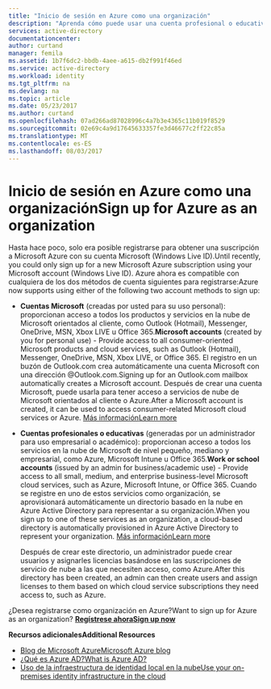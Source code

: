 ```yaml
---
title: "Inicio de sesión en Azure como una organización"
description: "Aprenda cómo puede usar una cuenta profesional o educativa para aprovechar las cuentas de usuario, las directivas, las configuraciones o las implementaciones de servidor local que ya tiene y mejorar la eficacia entre la infraestructura de identidad local de su organización y Azure AD."
services: active-directory
documentationcenter: 
author: curtand
manager: femila
ms.assetid: 1b7f6dc2-bbdb-4aee-a615-db2f991f46ed
ms.service: active-directory
ms.workload: identity
ms.tgt_pltfrm: na
ms.devlang: na
ms.topic: article
ms.date: 05/23/2017
ms.author: curtand
ms.openlocfilehash: 07ad266ad87028996c4a7b3e4365c11b019f8529
ms.sourcegitcommit: 02e69c4a9d17645633357fe3d46677c2ff22c85a
ms.translationtype: MT
ms.contentlocale: es-ES
ms.lasthandoff: 08/03/2017
---
```

# <a name="sign-up-for-azure-as-an-organization"></a><span data-ttu-id="741a2-103">Inicio de sesión en Azure como una organización</span><span class="sxs-lookup"><span data-stu-id="741a2-103">Sign up for Azure as an organization</span></span>
<span data-ttu-id="741a2-104">Hasta hace poco, solo era posible registrarse para obtener una suscripción a Microsoft Azure con su cuenta Microsoft (Windows Live ID).</span><span class="sxs-lookup"><span data-stu-id="741a2-104">Until recently, you could only sign up for a new Microsoft Azure subscription using your Microsoft account (Windows Live ID).</span></span> <span data-ttu-id="741a2-105">Azure ahora es compatible con cualquiera de los dos métodos de cuenta siguientes para registrarse:</span><span class="sxs-lookup"><span data-stu-id="741a2-105">Azure now supports using either of the following two account methods to sign up:</span></span>

* <span data-ttu-id="741a2-106">**Cuentas Microsoft** (creadas por usted para su uso personal): proporcionan acceso a todos los productos y servicios en la nube de Microsoft orientados al cliente, como Outlook (Hotmail), Messenger, OneDrive, MSN, Xbox LIVE u Office 365.</span><span class="sxs-lookup"><span data-stu-id="741a2-106">**Microsoft accounts** (created by you for personal use) - Provide access to all consumer-oriented Microsoft products and cloud services, such as Outlook (Hotmail), Messenger, OneDrive, MSN, Xbox LIVE, or Office 365.</span></span> <span data-ttu-id="741a2-107">El registro en un buzón de Outlook.com crea automáticamente una cuenta Microsoft con una dirección @Outlook.com.</span><span class="sxs-lookup"><span data-stu-id="741a2-107">Signing up for an Outlook.com mailbox automatically creates a Microsoft account.</span></span> <span data-ttu-id="741a2-108">Después de crear una cuenta Microsoft, puede usarla para tener acceso a servicios de nube de Microsoft orientados al cliente o Azure.</span><span class="sxs-lookup"><span data-stu-id="741a2-108">After a Microsoft account is created, it can be used to access consumer-related Microsoft cloud services or Azure.</span></span> [<span data-ttu-id="741a2-109">Más información</span><span class="sxs-lookup"><span data-stu-id="741a2-109">Learn more</span></span>](http://www.microsoft.com/account/default.aspx)
* <span data-ttu-id="741a2-110">**Cuentas profesionales o educativas** (generadas por un administrador para uso empresarial o académico): proporcionan acceso a todos los servicios en la nube de Microsoft de nivel pequeño, mediano y empresarial, como Azure, Microsoft Intune u Office 365.</span><span class="sxs-lookup"><span data-stu-id="741a2-110">**Work or school accounts** (issued by an admin for business/academic use) - Provide access to all small, medium, and enterprise business-level Microsoft cloud services, such as Azure, Microsoft Intune, or Office 365.</span></span> <span data-ttu-id="741a2-111">Cuando se registre en uno de estos servicios como organización, se aprovisionará automáticamente un directorio basado en la nube en Azure Active Directory para representar a su organización.</span><span class="sxs-lookup"><span data-stu-id="741a2-111">When you sign up to one of these services as an organization, a cloud-based directory is automatically provisioned in Azure Active Directory to represent your organization.</span></span> [<span data-ttu-id="741a2-112">Más información</span><span class="sxs-lookup"><span data-stu-id="741a2-112">Learn more</span></span>](active-directory-administer.md)
  
    <span data-ttu-id="741a2-113">Después de crear este directorio, un administrador puede crear usuarios y asignarles licencias basándose en las suscripciones de servicio de nube a las que necesiten acceso, como Azure.</span><span class="sxs-lookup"><span data-stu-id="741a2-113">After this directory has been created, an admin can then create users and assign licenses to them based on which cloud service subscriptions they need access to, such as Azure.</span></span>

<span data-ttu-id="741a2-114">¿Desea registrarse como organización en Azure?</span><span class="sxs-lookup"><span data-stu-id="741a2-114">Want to sign up for Azure as an organization?</span></span> [<span data-ttu-id="741a2-115">**Regístrese ahora**</span><span class="sxs-lookup"><span data-stu-id="741a2-115">**Sign up now**</span></span>](https://azure.microsoft.com/pricing/purchase-options/)

<span data-ttu-id="741a2-116">**Recursos adicionales**</span><span class="sxs-lookup"><span data-stu-id="741a2-116">**Additional Resources**</span></span>

* [<span data-ttu-id="741a2-117">Blog de Microsoft Azure</span><span class="sxs-lookup"><span data-stu-id="741a2-117">Microsoft Azure blog</span></span>](https://azure.microsoft.com/blog/)
* [<span data-ttu-id="741a2-118">¿Qué es Azure AD?</span><span class="sxs-lookup"><span data-stu-id="741a2-118">What is Azure AD?</span></span>](active-directory-whatis.md)
* [<span data-ttu-id="741a2-119">Uso de la infraestructura de identidad local en la nube</span><span class="sxs-lookup"><span data-stu-id="741a2-119">Use your on-premises identity infrastructure in the cloud</span></span>](active-directory-aadconnect.md)

